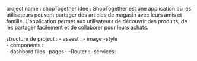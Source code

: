 project name  : shopTogether 
idee  : ShopTogether est une application où les utilisateurs peuvent partager des articles de magasin avec leurs amis et famille. L'application permet aux utilisateurs de découvrir des produits, de les partager facilement et de collaborer pour leurs achats.

structure de project  : 
      - assest  :
         - image 
         -style  
      - components :   
        - dashbord files
      -pages   :
      -Router :
      -services:  